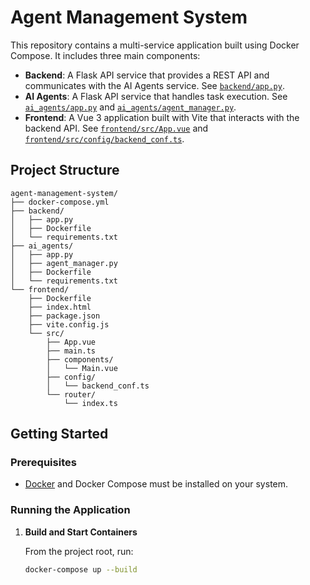 # Agent Management System

This repository contains a multi-service application built using Docker Compose. It includes three main components:

- **Backend**: A Flask API service that provides a REST API and communicates with the AI Agents service. See [`backend/app.py`](c:\src\agent-container-sandbox\agent-management-system\backend\app.py).
- **AI Agents**: A Flask API service that handles task execution. See [`ai_agents/app.py`](c:\src\agent-container-sandbox\agent-management-system\ai_agents\app.py) and [`ai_agents/agent_manager.py`](c:\src\agent-container-sandbox\agent-management-system\ai_agents\agent_manager.py).
- **Frontend**: A Vue 3 application built with Vite that interacts with the backend API. See [`frontend/src/App.vue`](c:\src\agent-container-sandbox\agent-management-system\frontend\src\App.vue) and [`frontend/src/config/backend_conf.ts`](c:\src\agent-container-sandbox\agent-management-system\frontend\src\config\backend_conf.ts).

## Project Structure

```
agent-management-system/
├── docker-compose.yml
├── backend/
│   ├── app.py
│   ├── Dockerfile
│   └── requirements.txt
├── ai_agents/
│   ├── app.py
│   ├── agent_manager.py
│   ├── Dockerfile
│   └── requirements.txt
└── frontend/
    ├── Dockerfile
    ├── index.html
    ├── package.json
    ├── vite.config.js
    └── src/
        ├── App.vue
        ├── main.ts
        ├── components/
        │   └── Main.vue
        ├── config/
        │   └── backend_conf.ts
        └── router/
            └── index.ts
```

## Getting Started

### Prerequisites

- [Docker](https://www.docker.com/get-started) and Docker Compose must be installed on your system.

### Running the Application

1. **Build and Start Containers**

   From the project root, run:

   ```sh
   docker-compose up --build
   ```
